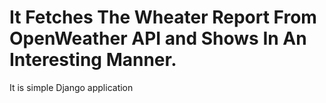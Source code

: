 # It Fetches The Wheater Report From OpenWeather API and Shows In An Interesting Manner.
It is simple Django application
